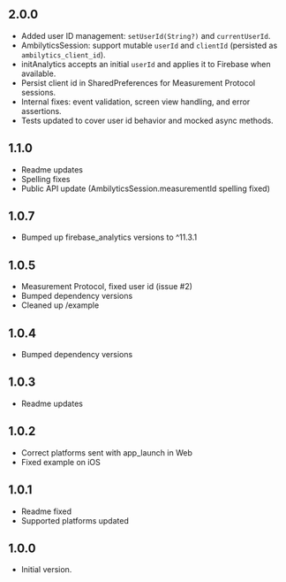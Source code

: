 ## 2.0.0
- Added user ID management: `setUserId(String?)` and `currentUserId`.
- AmbilyticsSession: support mutable `userId` and `clientId` (persisted as `ambilytics_client_id`).
- initAnalytics accepts an initial `userId` and applies it to Firebase when available.
- Persist client id in SharedPreferences for Measurement Protocol sessions.
- Internal fixes: event validation, screen view handling, and error assertions.
- Tests updated to cover user id behavior and mocked async methods.

## 1.1.0

- Readme updates
- Spelling fixes
- Public API update (AmbilyticsSession.measurementId spelling fixed)

## 1.0.7

- Bumped up firebase_analytics versions to ^11.3.1

## 1.0.5

- Measurement Protocol, fixed user id (issue #2)
- Bumped dependency versions
- Cleaned up /example

## 1.0.4

- Bumped dependency versions

## 1.0.3

- Readme updates

## 1.0.2

- Correct platforms sent with app_launch in Web
- Fixed example on iOS

## 1.0.1

- Readme fixed
- Supported platforms updated

## 1.0.0

- Initial version.
